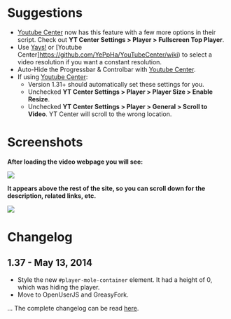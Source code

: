 # Suggestions
* [Youtube Center](https://github.com/YePpHa/YouTubeCenter/wiki) now has this feature with a few more options in their script. Check out **YT Center Settings > Player > Fullscreen Top Player**.
* Use [Yays!](http://userscripts.org/scripts/show/65477) or [Youtube Center]https://github.com/YePpHa/YouTubeCenter/wiki) to select a video resolution if you want a constant resolution.
* Auto-Hide the Progressbar & Controlbar with [Youtube Center](https://github.com/YePpHa/YouTubeCenter/wiki).
* If using [Youtube Center](https://github.com/YePpHa/YouTubeCenter/wiki):
  *  Version 1.31+ should automatically set these settings for you.
    *   Unchecked **YT Center Settings > Player > Player Size > Enable Resize**.
    *   Unchecked **YT Center Settings > Player > General > Scroll to Video**. YT Center will scroll to the wrong location.

# Screenshots

**After loading the video webpage you will see:**

![](http://i.imgur.com/ja8Kx.jpg)

**It appears above the rest of the site, so you can scroll down for the description, related links, etc.**

![](http://i.imgur.com/RiodhIb.jpg)

# Changelog

## 1.37 - May 13, 2014

* Style the new `#player-mole-container` element. It had a height of 0, which was hiding the player.
* Move to OpenUserJS and GreasyFork.

... The complete changelog can be read [here](https://github.com/Zren/ResizeYoutubePlayerToWindowSize/blob/master/changelog.md).
